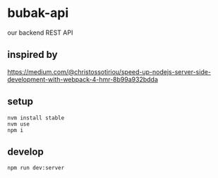 # bubak-api

our backend REST API

## inspired by

https://medium.com/@christossotiriou/speed-up-nodejs-server-side-development-with-webpack-4-hmr-8b99a932bdda


## setup

```shell
nvm install stable
nvm use
npm i
```

## develop

```shell
npm run dev:server
```
